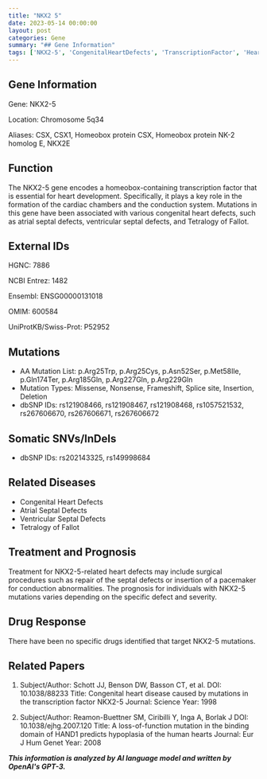 ```yaml
---
title: "NKX2 5"
date: 2023-05-14 00:00:00
layout: post
categories: Gene
summary: "## Gene Information"
tags: ['NKX2-5', 'CongenitalHeartDefects', 'TranscriptionFactor', 'HeartDevelopment', 'Mutation', 'Treatment', 'Prognosis', 'HeartDisease']
---
```


## Gene Information

Gene: NKX2-5

Location: Chromosome 5q34

Aliases: CSX, CSX1, Homeobox protein CSX, Homeobox protein NK-2 homolog E, NKX2E

## Function

The NKX2-5 gene encodes a homeobox-containing transcription factor that is essential for heart development. Specifically, it plays a key role in the formation of the cardiac chambers and the conduction system. Mutations in this gene have been associated with various congenital heart defects, such as atrial septal defects, ventricular septal defects, and Tetralogy of Fallot.

## External IDs

HGNC: 7886

NCBI Entrez: 1482

Ensembl: ENSG00000131018

OMIM: 600584

UniProtKB/Swiss-Prot: P52952

## Mutations

* AA Mutation List: p.Arg25Trp, p.Arg25Cys, p.Asn52Ser, p.Met58Ile, p.Gln174Ter, p.Arg185Gln, p.Arg227Gln, p.Arg229Gln
* Mutation Types: Missense, Nonsense, Frameshift, Splice site, Insertion, Deletion
* dbSNP IDs: rs121908466, rs121908467, rs121908468, rs1057521532, rs267606670, rs267606671, rs267606672

## Somatic SNVs/InDels

* dbSNP IDs: rs202143325, rs149998684

## Related Diseases

* Congenital Heart Defects
* Atrial Septal Defects
* Ventricular Septal Defects
* Tetralogy of Fallot

## Treatment and Prognosis

Treatment for NKX2-5-related heart defects may include surgical procedures such as repair of the septal defects or insertion of a pacemaker for conduction abnormalities. The prognosis for individuals with NKX2-5 mutations varies depending on the specific defect and severity.

## Drug Response

There have been no specific drugs identified that target NKX2-5 mutations.

## Related Papers

1. Subject/Author: Schott JJ, Benson DW, Basson CT, et al.
DOI: 10.1038/88233
Title: Congenital heart disease caused by mutations in the transcription factor NKX2-5
Journal: Science
Year: 1998

2. Subject/Author: Reamon-Buettner SM, Ciribilli Y, Inga A, Borlak J
DOI: 10.1038/ejhg.2007.120
Title: A loss-of-function mutation in the binding domain of HAND1 predicts hypoplasia of the human hearts
Journal: Eur J Hum Genet
Year: 2008

**_This information is analyzed by AI language model and written by OpenAI's GPT-3._**